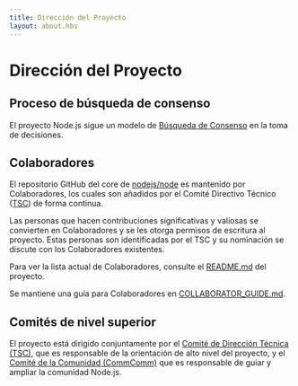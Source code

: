 ```yaml
---
title: Dirección del Proyecto
layout: about.hbs
---
```


# Dirección del Proyecto

## Proceso de búsqueda de consenso

El proyecto Node.js sigue un modelo de [Búsqueda de Consenso](https://en.wikipedia.org/wiki/Consensus-seeking_decision-making) en la toma de decisiones.

## Colaboradores

El repositorio GitHub del core de [nodejs/node](https://github.com/nodejs/node) es mantenido por Colaboradores, los cuales son añadidos por el Comité Directivo Técnico ([TSC](https://github.com/nodejs/TSC)) de forma continua.

Las personas que hacen contribuciones significativas y valiosas se convierten en Colaboradores y se les otorga permisos de escritura al proyecto. Estas personas son identificadas por el TSC y su nominación se discute con los Colaboradores existentes.

Para ver la lista actual de Colaboradores, consulte el [README.md](https://github.com/nodejs/node/blob/master/README.md#current-project-team-members) del proyecto.

Se mantiene una guía para Colaboradores en [COLLABORATOR_GUIDE.md](https://github.com/nodejs/node/blob/master/COLLABORATOR_GUIDE.md).

## Comités de nivel superior

El proyecto está dirigido conjuntamente por el [Comité de Dirección Técnica (TSC)](https://github.com/nodejs/TSC/blob/master/TSC-Charter.md), que es responsable de la orientación de alto nivel del proyecto, y el [Comité de la Comunidad (CommComm)](https://github.com/nodejs/community-committee/blob/master/Community-Committee-Charter.md) que es responsable de guiar y ampliar la comunidad Node.js.